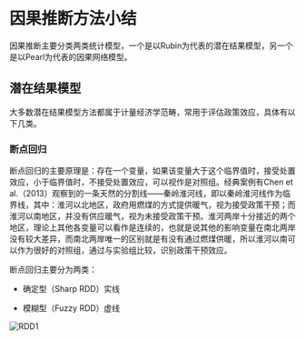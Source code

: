 # 因果推断方法小结
因果推断主要分类两类统计模型，一个是以Rubin为代表的潜在结果模型，另一个是以Pearl为代表的因果网络模型。
## 潜在结果模型
大多数潜在结果模型方法都属于计量经济学范畴，常用于评估政策效应，具体有以下几类。
### 断点回归

断点回归的主要原理是：存在一个变量，如果该变量大于这个临界值时，接受处置效应，小于临界值时，不接受处置效应，可以视作是对照组。经典案例有Chen et al.（2013）观察到的一条天然的分割线——秦岭淮河线，即以秦岭淮河线作为临界线，其中：淮河以北地区，政府用燃煤的方式提供暖气，视为接受政策干预；而淮河以南地区，并没有供应暖气，视为未接受政策干预。淮河两岸十分接近的两个地区，理论上其他各变量可以看作是连续的，也就是说其他的影响变量在南北两岸没有较大差异，而南北两岸唯一的区别就是有没有通过燃煤供暖，所以淮河以南可以作为很好的对照组，通过与实验组比较，识别政策干预效应。  

断点回归主要分为两类：

- 确定型（Sharp RDD）实线

- 模糊型（Fuzzy RDD）虚线


![RDD1](https://github.com/guanyu0316/all-images/blob/main/Sharp%20RDD&Fuzzy%20RDD.png?raw=true)
